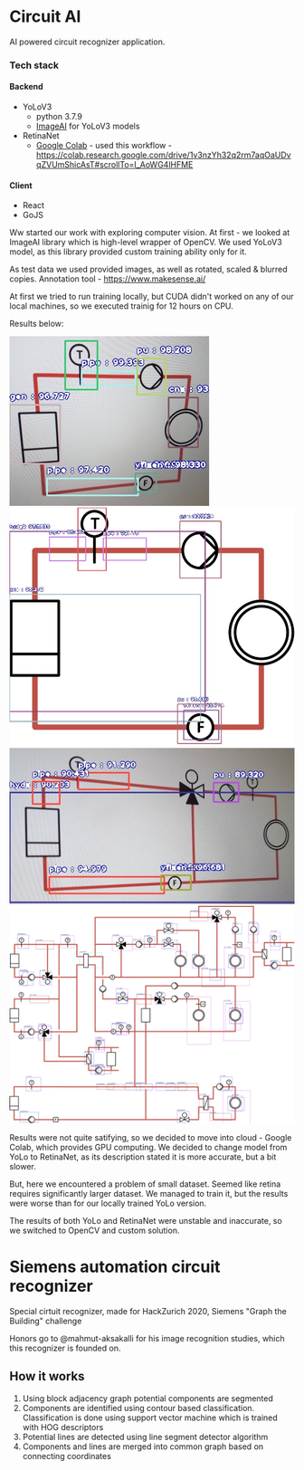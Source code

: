 # Circuit AI 

AI powered circuit recognizer application. 

### Tech stack

#### Backend

- YoLoV3
  - python 3.7.9
  - [ImageAI](https://github.com/OlafenwaMoses/ImageAIDocumentation) for YoLoV3 models
- RetinaNet
  - [Google Colab](https://colab.research.google.com) - used this workflow - https://colab.research.google.com/drive/1v3nzYh32q2rm7aqOaUDvqZVUmShicAsT#scrollTo=I_AoWG4lHFME

#### Client

- React
- GoJS

Ww started our work with exploring computer vision. At first - we looked at ImageAI library which is high-level wrapper of OpenCV. We used YoLoV3 model, as this library provided custom training ability only for it.

As test data we used provided images, as well as rotated, scaled & blurred copies. Annotation tool - https://www.makesense.ai/

At first we tried to run training locally, but CUDA didn't worked on any of our local machines, so we executed trainig for 12 hours on CPU.

Results below:

![](https://github.com/Makapoh54/hackzurich-2020/blob/master/assets/ex0_pic-detected.jpg)
![](https://github.com/Makapoh54/hackzurich-2020/blob/master/assets/ex0-detected.jpg)
![](https://github.com/Makapoh54/hackzurich-2020/blob/master/assets/ex1_pic-detected.jpg)
![](https://github.com/Makapoh54/hackzurich-2020/blob/master/assets/ex4-detected.jpg)


Results were not quite satifying, so we decided to move into cloud - Google Colab, which provides GPU computing. We decided to change model from YoLo to RetinaNet, as its description stated it is more accurate, but a bit slower.

But, here we encountered a problem of small dataset. Seemed like retina requires significantly larger dataset. We managed to train it, but the results were worse than for our locally trained YoLo version.

The results of both YoLo and RetinaNet were unstable and inaccurate, so we switched to OpenCV and custom solution.

# Siemens automation circuit recognizer
Special cirtuit recognizer, made for HackZurich 2020, Siemens "Graph the Building" challenge

Honors go to @mahmut-aksakalli for his image recognition studies, which this recognizer is founded on.

## How it works
1) Using block adjacency graph potential components are segmented
2) Components are identified using contour based classification. Classification is done using support vector machine which is trained with HOG descriptors
3) Potential lines are detected using line segment detector algorithm
4) Components and lines are merged into common graph based on connecting coordinates
